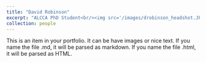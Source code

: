 ```yaml
---
title: "David Robinson"
excerpt: "ALCCA PhD Student<br/><img src='/images/drobinson_headshot.JPG'>"
collection: people
---
```


This is an item in your portfolio. It can be have images or nice text. If you name the file .md, it will be parsed as markdown. If you name the file .html, it will be parsed as HTML. 
